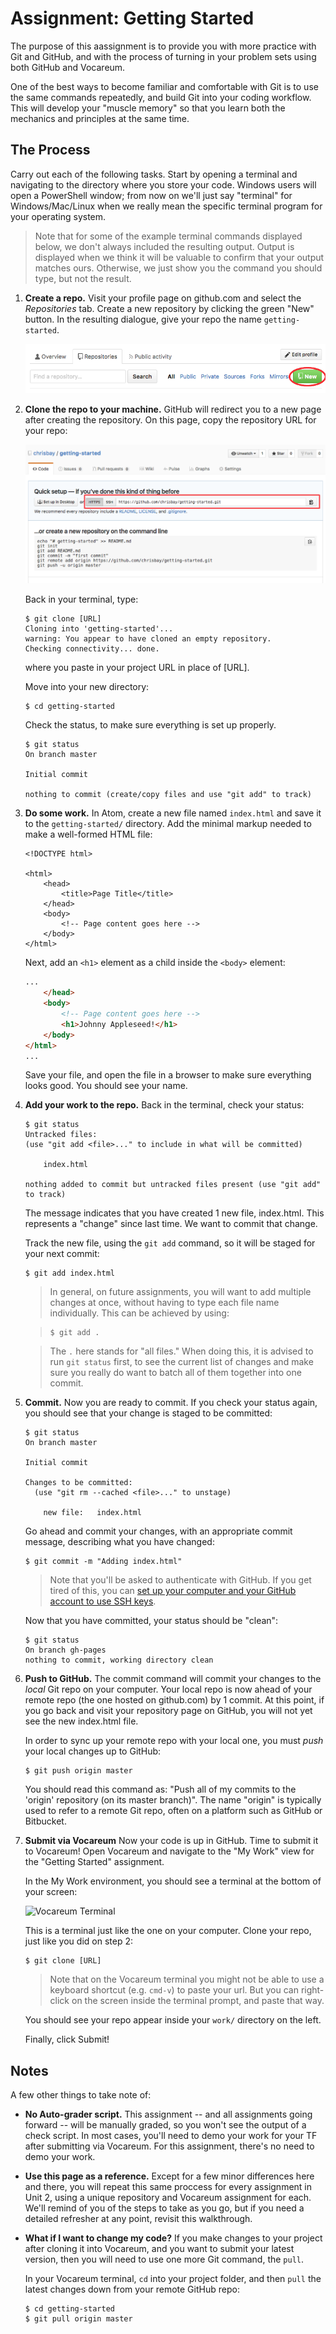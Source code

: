 # Assignment: Getting Started

The purpose of this aassignment is to provide you with more practice with Git and GitHub, and with the process of turning in your problem sets using both GitHub and Vocareum.

One of the best ways to become familiar and comfortable with Git is to use the same commands repeatedly, and build Git into your coding workflow. This will develop your "muscle memory" so that you learn both the mechanics and principles at the same time.

## The Process

Carry out each of the following tasks. Start by opening a terminal and navigating to the directory where you store your code. Windows users will open a PowerShell window; from now on we'll just say "terminal" for Windows/Mac/Linux when we really mean the specific terminal program for your operating system.

> Note that for some of the example terminal commands displayed below, we don't always included the resulting output. Output is displayed when we think it will be valuable to confirm that your output matches ours. Otherwise, we just show you the command you should type, but not the result.

1. **Create a repo.** Visit your profile page on github.com and select the *Repositories* tab. Create a new repository by clicking the green "New" button. In the resulting dialogue, give your repo the name `getting-started`.

    ![New repository](images/new-repo.png)

1. **Clone the repo to your machine.** GitHub will redirect you to a new page after creating the repository. On this page, copy the repository URL for your repo:

    ![Repository URL](images/copy-url-post-create.png)

    Back in your terminal, type:
    ```
    $ git clone [URL]
    Cloning into 'getting-started'...
    warning: You appear to have cloned an empty repository.
    Checking connectivity... done.
    ```
    where you paste in your project URL in place of [URL].

    Move into your new directory:
    ```
    $ cd getting-started
    ```
    Check the status, to make sure everything is set up properly.
    ```
    $ git status
    On branch master

    Initial commit

    nothing to commit (create/copy files and use "git add" to track)
    ```
1. **Do some work.** In Atom, create a new file named `index.html` and save it to the `getting-started/` directory. Add the minimal markup needed to make a well-formed HTML file:

    ```
    <!DOCTYPE html>

    <html>
        <head>
            <title>Page Title</title>
        </head>
        <body>
            <!-- Page content goes here -->
        </body>
    </html>
    ```

   Next, add an `<h1>` element as a child inside the `<body>` element:

    ```html
    ...
        </head>
        <body>
            <!-- Page content goes here -->
            <h1>Johnny Appleseed!</h1>
        </body>
    </html>
    ...
    ```

    Save your file, and open the file in a browser to make sure everything looks good. You should see your name.

1. **Add your work to the repo.** Back in the terminal, check your status:

    ```
    $ git status
    Untracked files:
    (use "git add <file>..." to include in what will be committed)

        index.html

    nothing added to commit but untracked files present (use "git add" to track)
    ```
    The message indicates that you have created 1 new file, index.html. This represents a "change" since last time. We want to commit that change.

    Track the new file, using the `git add` command, so it will be staged for your next commit:

    ```
    $ git add index.html
    ```

    > In general, on future assignments, you will want to add multiple changes at once, without having to type each file name individually. This can be achieved by using:

    > ```
    > $ git add .
    > ```

    > The `.` here stands for "all files." When doing this, it is advised to run `git status` first, to see the current list of changes and make sure you really do want to batch all of them together into one commit.

1. **Commit.** Now you are ready to commit. If you check your status again, you should see that your change is staged to be committed:

    ```
    $ git status
    On branch master

    Initial commit

    Changes to be committed:
      (use "git rm --cached <file>..." to unstage)

    	new file:   index.html

    ```

    Go ahead and commit your changes, with an appropriate commit message, describing what you have changed:

    ```
    $ git commit -m "Adding index.html"
    ```

    > Note that you'll be asked to authenticate with GitHub. If you get tired of this, you can [set up your computer and your GitHub account to use SSH keys](https://help.github.com/articles/generating-an-ssh-key/).

    Now that you have committed, your status should be "clean":

	```
   $ git status
   On branch gh-pages
	nothing to commit, working directory clean
   ```



1. **Push to GitHub.** The commit command will commit your changes to the *local* Git repo on your computer. Your local repo is now ahead of your remote repo (the one hosted on github.com) by 1 commit. At this point, if you go back and visit your repository page on GitHub, you will not yet see the new index.html file.

	In order to sync up your remote repo with your local one, you must *push* your local changes up to GitHub:

    ```
    $ git push origin master
    ```

    You should read this command as: "Push all of my commits to the 'origin' repository (on its master branch)". The name "origin" is typically used to refer to a remote Git repo, often on a platform such as GitHub or Bitbucket.

1. **Submit via Vocareum** Now your code is up in GitHub. Time to submit it to Vocareum! Open Vocareum and navigate to the "My Work" view for the "Getting Started" assignment.

	In the My Work environment, you should see a terminal at the bottom of your screen:

	![Vocareum Terminal](images/vocareum-terminal.png)

	This is a terminal just like the one on your computer. Clone your repo, just like you did on step 2:

	```
	$ git clone [URL]
	```

    > Note that on the Vocareum terminal you might not be able to use a keyboard shortcut (e.g. `cmd-v`) to paste your url. But you can right-click on the screen inside the terminal prompt, and paste that way.

	You should see your repo appear inside your `work/` directory on the left.

	Finally, click Submit!


## Notes

A few other things to take note of:

* **No Auto-grader script.** This assignment -- and all assignments going forward -- will be manually graded, so you won't see the output of a check script. In most cases, you'll need to demo your work for your TF after submitting via Vocareum. For this assignment, there's no need to demo your work.

* **Use this page as a reference.** Except for a few minor differences here and there, you will repeat this same proccess for every assignment in Unit 2, using a unique repository and Vocareum assignment for each. We'll remind of you of the steps to take as you go, but if you need a detailed refresher at any point, revisit this walkthrough.

* **What if I want to change my code?** If you make changes to your project after cloning it into Vocareum, and you want to submit your latest version, then you will need to use one more Git command, the `pull`.

	In your Vocareum terminal, `cd` into your project folder, and then `pull` the latest changes down from your remote GitHub repo:

	```
	$ cd getting-started
	$ git pull origin master
	```
